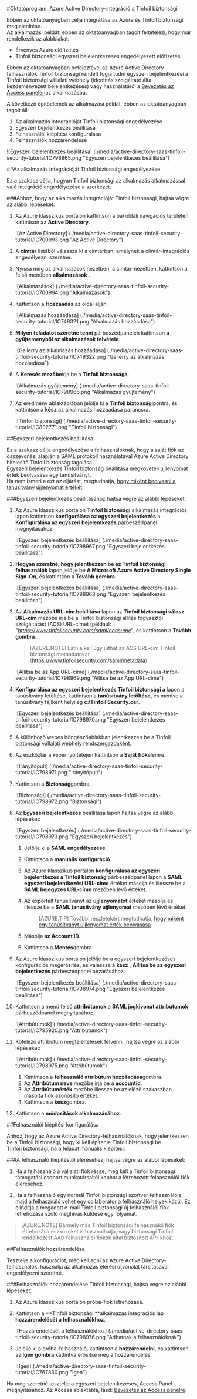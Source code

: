 <properties 
    pageTitle="Oktatóprogram: Azure Active Directory-integráció a Tinfoil biztonsági |} Microsoft Azure"
    description="Megtudhatja, hogyan használhatja a Tinfoil biztonsági az Azure Active Directory ahhoz, hogy az egyszeri bejelentkezés, automatikus kiépítési és az egyéb!." 
    services="active-directory" 
    authors="jeevansd"  
    documentationCenter="na" 
    manager="femila"/>
<tags 
    ms.service="active-directory" 
    ms.devlang="na" 
    ms.topic="article" 
    ms.tgt_pltfrm="na" 
    ms.workload="identity" 
    ms.date="09/11/2016" 
    ms.author="jeedes" />

#<a name="tutorial-azure-active-directory-integration-with-tinfoil-security"></a>Oktatóprogram: Azure Active Directory-integráció a Tinfoil biztonsági
  
Ebben az oktatóanyagban célja integrálása az Azure és Tinfoil biztonsági megjelenítése.  
Az alkalmazási példát, ebben az oktatóanyagban tagolt feltételezi, hogy már rendelkezik az alábbiakat:

-   Érvényes Azure előfizetés
-   Tinfoil biztonsági egyszeri bejelentkezéses engedélyezett előfizetés
  
Ebben az oktatóanyagban befejeztével az Azure Active Directory-felhasználók Tinfoil biztonsági rendelt fogja tudni egyszeri bejelentkezési a Tinfoil biztonsági vállalati webhely (identitás szolgáltató által kezdeményezett bejelentkezéses) vagy használatáról a [Bevezetés az Access panelen](active-directory-saas-access-panel-introduction.md)az alkalmazásba.
  
A következő építőelemek az alkalmazási példát, ebben az oktatóanyagban tagolt áll:

1.  Az alkalmazás integrációját Tinfoil biztonsági engedélyezése
2.  Egyszeri bejelentkezés beállítása
3.  Felhasználói kiépítési konfigurálása
4.  Felhasználók hozzárendelése

![Egyszeri bejelentkezés beállítása] (./media/active-directory-saas-tinfoil-security-tutorial/IC798965.png "Egyszeri bejelentkezés beállítása")

##<a name="enabling-the-application-integration-for-tinfoil-security"></a>Az alkalmazás integrációját Tinfoil biztonsági engedélyezése
  
Ez a szakasz célja, hogyan Tinfoil biztonsági az alkalmazás alkalmazással való integráció engedélyezése a szerkezet.

###<a name="to-enable-the-application-integration-for-tinfoil-security-perform-the-following-steps"></a>Ahhoz, hogy az alkalmazás integrációját Tinfoil biztonsági, hajtsa végre az alábbi lépéseket:

1.  Az Azure klasszikus portálon kattintson a bal oldali navigációs területen kattintson az **Active Directory**.

    ![Az Active Directory] (./media/active-directory-saas-tinfoil-security-tutorial/IC700993.png "Az Active Directory")

2.  A **címtár** listából válassza ki a címtárban, amelynek a címtár-integrációs engedélyezni szeretné.

3.  Nyissa meg az alkalmazások nézetben, a címtár-nézetben, kattintson a felső menüben **alkalmazások** .

    ![Alkalmazások] (./media/active-directory-saas-tinfoil-security-tutorial/IC700994.png "Alkalmazások")

4.  Kattintson a **Hozzáadás** az oldal alján.

    ![Alkalmazás hozzáadása] (./media/active-directory-saas-tinfoil-security-tutorial/IC749321.png "Alkalmazás hozzáadása")

5.  **Milyen feladatot szeretne tenni** párbeszédpanelen kattintson **a gyűjteményből az alkalmazások felvétele**.

    ![Gallerry az alkalmazás hozzáadása] (./media/active-directory-saas-tinfoil-security-tutorial/IC749322.png "Gallerry az alkalmazás hozzáadása")

6.  A **Keresés mezőbe**írja be a **Tinfoil biztonsága**.

    ![Alkalmazás gyűjtemény] (./media/active-directory-saas-tinfoil-security-tutorial/IC798966.png "Alkalmazás gyűjtemény")

7.  Az eredmény ablaktáblában jelölje ki a **Tinfoil biztonsági**pontra, és kattintson a **kész** az alkalmazás hozzáadása parancsra.

    ![Tinfoil biztonsági] (./media/active-directory-saas-tinfoil-security-tutorial/IC802771.png "Tinfoil biztonsági")

##<a name="configuring-single-sign-on"></a>Egyszeri bejelentkezés beállítása
  
Ez a szakasz célja engedélyezése a felhasználóknak, hogy a saját fiók az összevonási alapján a SAML protokoll használatával Azure Active Directory hitelesítő Tinfoil biztonság tagolása.  
Egyszeri bejelentkezés Tinfoil biztonság beállítása megköveteli ujjlenyomat érték beolvasása egy tanúsítványt.  
Ha nem ismeri a ezt az eljárást, megtudhatja, [hogy miként beolvasni a tanúsítvány ujjlenyomat értékét](http://youtu.be/YKQF266SAxI).

###<a name="to-configure-single-sign-on-perform-the-following-steps"></a>Egyszeri bejelentkezés beállításához hajtsa végre az alábbi lépéseket:

1.  Az Azure klasszikus portálon **Tinfoil biztonsági** alkalmazás integrációs lapon kattintson **konfigurálása az egyszeri bejelentkezés** a **Konfigurálása az egyszeri bejelentkezés** párbeszédpanel megnyitásához.

    ![Egyszeri bejelentkezés beállítása] (./media/active-directory-saas-tinfoil-security-tutorial/IC798967.png "Egyszeri bejelentkezés beállítása")

2.  **Hogyan szeretné, hogy jelentkezzen be az Tinfoil biztonsági felhasználók** lapon jelölje be **A Microsoft Azure Active Directory Single Sign-On**, és kattintson a **Tovább gombra**.

    ![Egyszeri bejelentkezés beállítása] (./media/active-directory-saas-tinfoil-security-tutorial/IC798968.png "Egyszeri bejelentkezés beállítása")

3.  Az **Alkalmazás URL-cím beállítása** lapon az **Tinfoil biztonsági válasz URL-cím** mezőbe írja be a Tinfoil biztonsági állítás fogyasztói szolgáltatást (ACS) URL-címet (például: "*https://www.tinfoilsecurity.com/saml/consume*", és kattintson a **Tovább gombra**.

    >[AZURE.NOTE] Látnia kell úgy juthat az ACS URL-cím Tinfoil biztonsági metaadatokat (https://www.tinfoilsecurity.com/saml/metadata).

    ![Állítsa be az App URL-címe] (./media/active-directory-saas-tinfoil-security-tutorial/IC798969.png "Állítsa be az App URL-címe")

4.  **Konfigurálása az egyszeri bejelentkezés Tinfoil biztonsági a** lapon a tanúsítvány letöltése, kattintson a **tanúsítvány letöltése**, és mentse a tanúsítvány fájlként helyileg **c:\\Tinfoil Security.cer**.

    ![Egyszeri bejelentkezés beállítása] (./media/active-directory-saas-tinfoil-security-tutorial/IC798970.png "Egyszeri bejelentkezés beállítása")

5.  A különböző webes böngészőablakban jelentkezzen be a Tinfoil biztonsági vállalati webhely rendszergazdaként.

6.  Az eszköztár a képernyő tetején kattintson a **Saját fiók**elemre.

    ![Irányítópult] (./media/active-directory-saas-tinfoil-security-tutorial/IC798971.png "Irányítópult")

7.  Kattintson a **Biztonság**gombra.

    ![Biztonsági] (./media/active-directory-saas-tinfoil-security-tutorial/IC798972.png "Biztonsági")

8.  Az **Egyszeri bejelentkezés** beállítása lapon hajtsa végre az alábbi lépéseket:

    ![Egyszeri bejelentkezés] (./media/active-directory-saas-tinfoil-security-tutorial/IC798973.png "Egyszeri bejelentkezés")

    1.  Jelölje ki a **SAML engedélyezése**.
    2.  Kattintson a **manuális konfiguráció**.
    3.  Az Azure klasszikus portálon **konfigurálása az egyszeri bejelentkezés a Tinfoil biztonság** párbeszédpanel lapon a **SAML egyszeri bejelentkezési URL-címe** értéket másolja és illessze be a **SAML bejegyzés URL-címe** mezőben lévő értéket.
    4.  Az exportált tanúsítványt az **ujjlenyomatot** értéket másolja és illessze be a **SAML tanúsítvány ujjlenyomat** mezőben lévő értéket.  

        >[AZURE.TIP] További részletekért megtudhatja, [hogy miként egy tanúsítványt ujjlenyomat érték beolvasása](http://youtu.be/YKQF266SAxI)

    5.  Másolja **az Account ID**.
    6.  Kattintson a **Mentés**gombra.

9.  Az Azure klasszikus portálon jelölje be a egyszeri bejelentkezéses konfigurációs megerősítés, és válassza a **kész** , **Állítsa be az egyszeri bejelentkezés** párbeszédpanel bezárásához.

    ![Egyszeri bejelentkezés beállítása] (./media/active-directory-saas-tinfoil-security-tutorial/IC798974.png "Egyszeri bejelentkezés beállítása")

10. Kattintson a menü felső **attribútumok** a **SAML jogkivonat attribútumok** párbeszédpanel megnyitásához.

    ![Attribútumok] (./media/active-directory-saas-tinfoil-security-tutorial/IC795920.png "Attribútumok")

11. Kötelező attribútum megfeleltetések felvenni, hajtsa végre az alábbi lépéseket:

    ![Attribútumok] (./media/active-directory-saas-tinfoil-security-tutorial/IC798975.png "Attribútumok")

    1.  Kattintson a **felhasználó attribútum hozzáadása**gombra.
    2.  Az **Attribútum neve** mezőbe írja be a **accountid**.
    3.  Az **Attribútumérték** mezőbe illessze be az előző szakaszban másolta fiók azonosító értékét.
    4.  Kattintson a **kész**gombra.

12. Kattintson a **módosítások alkalmazásához**.

##<a name="configuring-user-provisioning"></a>Felhasználói kiépítési konfigurálása
  
Ahhoz, hogy az Azure Active Directory-felhasználóknak, hogy jelentkezzen be a Tinfoil biztonsági, hogy ki kell építenie Tinfoil biztonsági be.  
Tinfoil biztonsági, ha a feladat manuális kiépítési.

###<a name="to-get-a-user-provisioned-perform-the-following-steps"></a>A felhasználó kiépítéstől eléréséhez, hajtsa végre az alábbi lépéseket:

1.  Ha a felhasználó a vállalati fiók része, meg kell a Tinfoil biztonsági támogatási csoport munkatársaitól kaphat a létrehozott felhasználói fiók eléréséhez.

2.  Ha a felhasználó egy normál Tinfoil biztonsági szoftver felhasználója, majd a felhasználó vehet egy collaborator a felhasználó helyek közül. Ez elindítja a megadott e-mail Tinfoil biztonsági új felhasználói fiók létrehozása szóló meghívás küldése egy folyamat.

>[AZURE.NOTE] Bármely más Tinfoil biztonsági felhasználói fiók létrehozása eszközöket is használhatja, vagy biztonsági Tinfoil rendelkezést AAD felhasználói fiókok által biztosított API-khoz.

##<a name="assigning-users"></a>Felhasználók hozzárendelése
  
Tesztelje a konfigurációt, meg kell adni az Azure Active Directory-felhasználók, használja az alkalmazás elérési útvonalát társításával engedélyezni szeretné.

###<a name="to-assign-users-to-tinfoil-security-perform-the-following-steps"></a>Felhasználók hozzárendelése Tinfoil biztonsági, hajtsa végre az alábbi lépéseket:

1.  Az Azure klasszikus portálon próba-fiók létrehozása.

2.  Kattintson a **Tinfoil biztonsági **alkalmazás integrációs lap **hozzárendelését a felhasználókhoz**.

    ![Hozzárendelését a felhasználókhoz] (./media/active-directory-saas-tinfoil-security-tutorial/IC798976.png "Adhatnak a felhasználóknak")

3.  Jelölje ki a próba-felhasználó, kattintson a **hozzárendelni**, és kattintson az **Igen gombra** kattintva erősítse meg a hozzárendelés.

    ![Igen] (./media/active-directory-saas-tinfoil-security-tutorial/IC767830.png "Igen")
  
Ha meg szeretné tesztelje a egyszeri bejelentkezéses, Access Panel megnyitásához. Az Access ablaktábla, lásd: [Bevezetés az Access panelre](active-directory-saas-access-panel-introduction.md).